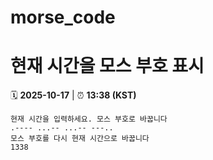 # morse_code
# 현재 시간을 모스 부호 표시
<!-- MORSE_TIME_START -->
🗓️ **2025-10-17** | ⏰ **13:38 (KST)**

```
현재 시간을 입력하세요. 모스 부호로 바꿉니다
.---- ...-- ...-- ---..
모스 부호를 다시 현재 시간으로 바꿉니다
1338
```
<!-- MORSE_TIME_END -->
